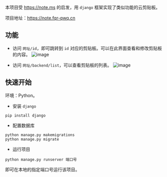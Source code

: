 本项目受 <https://note.ms> 的启发，用 `django` 框架实现了类似功能的云剪贴板。

项目地址：<https://note.fqr-qwq.cn>

## 功能

- 访问 `网址/id`，即可跳转到 `id` 对应的剪贴板。可以在此界面查看和修改剪贴板的内容。
![image](https://github.com/user-attachments/assets/b8511a12-8980-4e92-83cb-f8aaaba1f34a)

- 访问 `网址/backend/list`，可以查看剪贴板的列表。
![image](https://github.com/user-attachments/assets/dad666bf-74b3-4da5-bd69-f066f9d00c0a)

## 快速开始

环境：Python。

- 安装 `django`
```
pip install django
```

- 配置数据库
```
python manage.py makemigrations
python manage.py migrate
```

- 运行项目
```
python manage.py runserver 端口号
```

即可在本地的指定端口号运行该项目。
